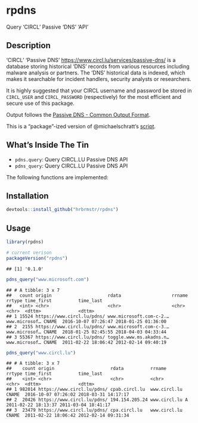 
# rpdns

Query ‘CIRCL’ Passive ‘DNS’ ‘API’

## Description

‘CIRCL’ ‘Passive DNS’ <https://www.circl.lu/services/passive-dns/> is a
database storing historical ‘DNS’ records from various resources
including malware analysis or partners. The ‘DNS’ historical data is
indexed, which makes it searchable for incident handlers, security
analysts or researchers.

It is highly suggested that your CIRCL username and password be stored
in `CIRCL_USER` and `CIRCL_PASSWORD` (respectively) for the most
efficient and secure use of this package.

Output follows the [Passive DNS - Common Output
Format](https://datatracker.ietf.org/doc/draft-dulaunoy-dnsop-passive-dns-cof/).

This is a “package”-ized version of @michaelschratt’s
[script](https://github.com/michaelschratt/rpdns).

## What’s Inside The Tin

  - `pdns.query`: Query CIRCL.LU Passive DNS API
  - `pdns_query`: Query CIRCL.LU Passive DNS API

The following functions are implemented:

## Installation

``` r
devtools::install_github("hrbrmstr/rpdns")
```

## Usage

``` r
library(rpdns)

# current verison
packageVersion("rpdns")
```

    ## [1] '0.1.0'

``` r
pdns_query("www.microsoft.com")
```

    ## # A tibble: 3 x 7
    ##   count origin                     rdata                   rrname        rrtype time_first          time_last          
    ##   <int> <chr>                      <chr>                   <chr>         <chr>  <dttm>              <dttm>             
    ## 1 15524 https://www.circl.lu/pdns/ www.microsoft.com-c-2.… www.microsof… CNAME  2016-10-07 07:26:47 2018-01-25 01:36:00
    ## 2  2155 https://www.circl.lu/pdns/ www.microsoft.com-c-3.… www.microsof… CNAME  2018-01-25 02:45:55 2018-04-03 04:33:44
    ## 3 55367 https://www.circl.lu/pdns/ toggle.www.ms.akadns.n… www.microsof… CNAME  2011-02-22 18:06:42 2012-02-14 09:40:19

``` r
pdns_query("www.circl.lu")
```

    ## # A tibble: 3 x 7
    ##    count origin                     rdata          rrname       rrtype time_first          time_last          
    ##    <int> <chr>                      <chr>          <chr>        <chr>  <dttm>              <dttm>             
    ## 1 982014 https://www.circl.lu/pdns/ cpab.circl.lu  www.circl.lu CNAME  2016-10-07 07:26:02 2018-03-31 14:17:17
    ## 2  20426 https://www.circl.lu/pdns/ 194.154.205.24 www.circl.lu A      2011-02-22 18:13:37 2011-03-04 18:41:17
    ## 3  23479 https://www.circl.lu/pdns/ cpa.circl.lu   www.circl.lu CNAME  2011-02-22 18:06:42 2012-02-14 09:31:34
